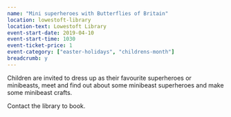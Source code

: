 ```yaml
---
name: "Mini superheroes with Butterflies of Britain"
location: lowestoft-library
location-text: Lowestoft Library
event-start-date: 2019-04-10
event-start-time: 1030
event-ticket-price: 1
event-category: ["easter-holidays", "childrens-month"]
breadcrumb: y
---
```


Children are invited to dress up as their favourite superheroes or minibeasts, meet and find out about some minibeast superheroes and make some minibeast crafts.

Contact the library to book.
